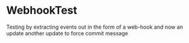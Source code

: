 # WebhookTest
Testing by extracting events out in the form of a web-hook
and now an update
another update to force commit message